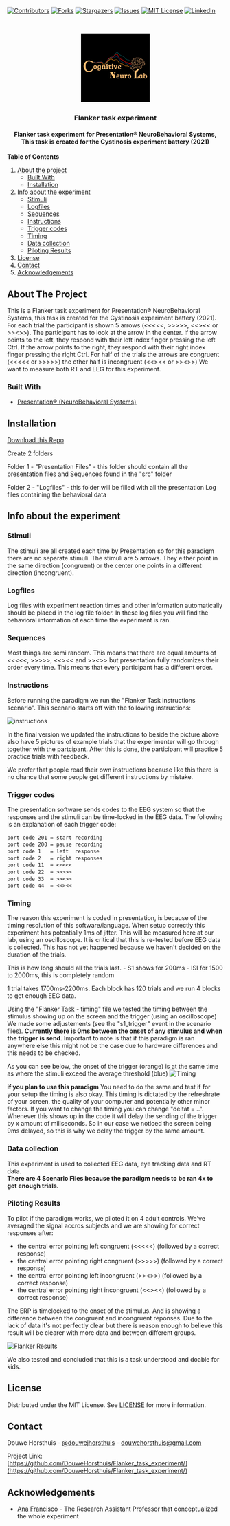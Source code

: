 [![Contributors][contributors-shield]][contributors-url]
[![Forks][forks-shield]][forks-url]
[![Stargazers][stars-shield]][stars-url]
[![Issues][issues-shield]][issues-url]
[![MIT License][license-shield]][license-url]
[![LinkedIn][linkedin-shield]][linkedin-url]


<br />
<p align="center">
  <a href="https://github.com/DouweHorsthuis/Flanker_task_experiment/">
    <img src="images/logo.jpeg" alt="Logo" width="160" height="160">
  </a> 

<h3 align="center">Flanker task experiment</h3>

<h4 align="center"> Flanker task experiment for Presentation® NeuroBehavioral Systems, This task is created for the Cystinosis experiment battery (2021)</h4>


**Table of Contents**
  
1. [About the project](#about-the-project)
    - [Built With](#built-with)
    - [Installation](#installation)
3. [Info about the experiment](#info-about-the-experiment)
    - [Stimuli](#stimuli)
    - [Logfiles](#logfiles)
    - [Sequences](#sequences)
    - [Instructions](#instructions)
    - [Trigger codes](#trigger-codes)
    - [Timing](#timing)
    - [Data collection](#data-collection)
    - [Piloting Results](#piloting-results)
3. [License](#license)
3. [Contact](#contact)
3. [Acknowledgements](#acknowledgements)



<!-- ABOUT THE PROJECT -->
## About The Project

This is a Flanker task experiment for Presentation® NeuroBehavioral Systems, this task is created for the Cystinosis experiment battery (2021). 
For each trial the participant is shown 5 arrows (<<<<<, >>>>>, <<><< or >><>>). The participant has to look at the arrow in the center. If the arrow points to the left, they respond with their left index finger pressing the left Ctrl. If the arrow points to the right, they respond with their right index finger pressing the right Ctrl. For half of the trials the arrows are congruent (<<<<< or >>>>>) the other half is incongruent (<<><< or >><>>) We want to measure both RT and EEG for this experiment. 


### Built With

* [Presentation® (NeuroBehavioral Systems)](https://www.neurobs.com/)

## Installation

[Download this Repo](https://github.com/DouweHorsthuis/Flanker_task_experiment)

Create 2 folders

Folder 1 - "Presentation Files"  - this folder should contain all the presentation files and Sequences found in the "src" folder

Folder 2 - "Logfiles"           - this folder will be filled with all the presentation Log files containing the behavioral data


## Info about the experiment

### Stimuli

The stimuli are all created each time by Presentation so for this paradigm there are no separate stimuli. The stimuli are 5 arrows. They either point in the same direction (congruent) or the center one points in a different direction (incongruent). 

### Logfiles

Log files with experiment reaction times and other information automatically should be placed in the log file folder. In these log files you will find the behavioral information of each time the experiment is ran. 

### Sequences 

Most things are semi random. This means that there are equal amounts of <<<<<, >>>>>, <<><< and >><>> but presentation fully randomizes their order every time. This means that every participant has a different order. 

### Instructions

Before running the paradigm we run the "Flanker Task instructions scenario". This scenario starts off with the following instructions:  
  
![instructions](https://github.com/DouweHorsthuis/Flanker_task_experiment/blob/main/images/Slide1.png)  
  
In the final version we updated the instructions to beside the picture above also have 5 pictures of example trials that the experimenter will go through together with the partcipant. After this is done, the participant will practice 5 practice trials with feedback.

We prefer that people read their own instructions because like this there is no chance that some people get different instructions by mistake.  


### Trigger codes

The presentation software sends codes to the EEG system so that the responses and the stimuli can be time-locked in the EEG data. The following is an explanation of each trigger code: 
```
port code 201 = start recording
port code 200 = pause recording 
port code 1   = left  response
port code 2   = right responses
port code 11  = <<<<<
port code 22  = >>>>>
port code 33  = >><>>
port code 44  = <<><<
```

### Timing
The reason this experiment is coded in presentation, is because of the timing resolution of this software/language. When setup correctly this experiment has potentially 1ms of jitter. This will be measured here at our lab, using an oscilloscope. It is critical that this is re-tested before EEG data is collected. This has not yet happened because we haven't decided on the duration of the trials.

This is how long should all the trials last.
    - S1 shows for 200ms
    - ISI for 1500 to 2000ms, this is completely random
  
    
1 trial takes 1700ms-2200ms. Each block has 120 trials and we run 4 blocks to get enough EEG data.

Using the "Flanker Task - timing" file we tested the timing between the stimulus showing up on the screen and the trigger (using an oscilloscope) We made some adjustements (see the "s1_trigger" event in the scenario files). **Currently there is 0ms between the onset of any stimulus and when the trigger is send**. Important to note is that if this paradigm is ran anywhere else this might not be the case due to hardware differences and this needs to be checked. 

As you can see below, the onset of the trigger (orange) is at the same time as where the stimuli exceed the average threshold (blue)
![Timing](https://github.com/DouweHorsthuis/Flanker_task_experiment/blob/main/images/Timing.JPG)

**if you plan to use this paradigm** 
You need to do the same and test if for your setup the timing is also okay. This timing is dictated by the refreshrate of your screen, the quality of your computer and potentially other minor factors. If you want to change the timing you can change  "deltat = ..". Whenever this shows up in the code it will delay the sending of the trigger by x amount of miliseconds. So in our case we noticed the screen being 9ms delayed, so this is why we delay the trigger by the same amount. 

### Data collection
This experiment is used to collected EEG data, eye tracking data and RT data.  
**There are 4 Scenario Files because the paradigm needs to be ran 4x to get enough trials.** 

### Piloting Results
To pilot if the paradigm works, we piloted it on 4 adult controls. We've averaged the signal accros subjects and we are showing for correct responses after:  
- the central error pointing left congruent (<<<<<) (followed by a correct response)  
- the central error pointing right congruent (>>>>>) (followed by a correct response)  
- the central error pointing left incongruent (>><>>) (followed by a correct response)  
- the central error pointing right incongruent (<<><<) (followed by a correct response)  

The ERP is timelocked to the onset of the stimulus. And is showing a difference between the congruent and incongruent reponses. Due to the lack of data it's not perfectly clear but there is reason enough to believe this result will be clearer with more data and between different groups. 

![Flanker Results](https://github.com/DouweHorsthuis/Flanker_task_experiment/blob/main/images/Flanker.png)

We also tested and concluded that this is a task understood and doable for kids. 

<!-- LICENSE -->
## License

Distributed under the MIT License. See [LICENSE](https://github.com/DouweHorsthuis/Flanker_task_experiment/blob/master/LICENSE.txt) for more information.



<!-- CONTACT -->
## Contact

Douwe Horsthuis - [@douwejhorsthuis](https://twitter.com/douwejhorsthuis) - douwehorsthuis@gmail.com

Project Link: [https://github.com/DouweHorsthuis/Flanker_task_experiment/](https://github.com/DouweHorsthuis/Flanker_task_experiment/)



<!-- ACKNOWLEDGEMENTS -->
## Acknowledgements

* [Ana Francisco](https://github.com/anafrancisco) - The Research Assistant Professor that conceptualized the whole experiment

[contributors-shield]: https://img.shields.io/github/contributors/DouweHorsthuis/Flanker_task_experiment.svg?style=for-the-badge
[contributors-url]: https://github.com/DouweHorsthuis/Flanker_task_experiment/graphs/contributors
[forks-shield]: https://img.shields.io/github/forks/DouweHorsthuis/Flanker_task_experiment.svg?style=for-the-badge
[forks-url]: https://github.com/DouweHorsthuis/Flanker_task_experiment/network/members
[stars-shield]: https://img.shields.io/github/stars/DouweHorsthuis/Flanker_task_experiment.svg?style=for-the-badge
[stars-url]: https://github.com/DouweHorsthuis/Flanker_task_experiment/stargazers
[issues-shield]: https://img.shields.io/github/issues/DouweHorsthuis/Flanker_task_experiment.svg?style=for-the-badge
[issues-url]: https://github.com/DouweHorsthuis/Flanker_task_experiment/issues
[license-shield]: https://img.shields.io/github/license/DouweHorsthuis/Flanker_task_experiment.svg?style=for-the-badge
[license-url]: https://github.com/DouweHorsthuis/Flanker_task_experiment/blob/main/LICENSE
[linkedin-shield]: https://img.shields.io/badge/-LinkedIn-black.svg?style=for-the-badge&logo=linkedin&colorB=555
[linkedin-url]: https://www.linkedin.com/in/douwe-horsthuis-725bb9188/
